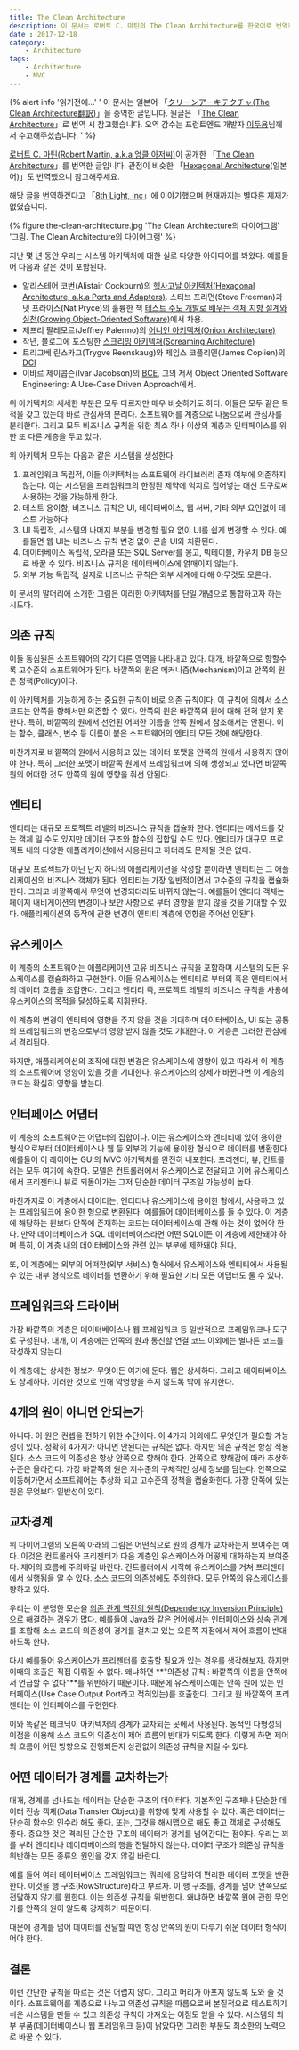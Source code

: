```yaml
---
title: The Clean Architecture
description: 이 문서는 로버트 C. 마틴의 The Clean Architecture를 한국어로 번역한 문서입니다. 그의 좋은 의도와 생각이 널리 전파되길 바랍니다
date : 2017-12-18
category:
    - Architecture
tags:
    - Architecture
    - MVC
---
```


{% alert info '읽기전에...' '
이 문서는 일본어 「[クリーンアーキテクチャ(The Clean Architecture翻訳)](https://blog.tai2.net/the_clean_architecture.html)」을 중역한 글입니다. 원글은 「[The Clean Architecture](https://8thlight.com/blog/uncle-bob/2012/08/13/the-clean-architecture.html)」로 번역 시 참고했습니다. 오역 감수는 프런트엔드 개발자 [이두용](https://github.com/DuYongLee)님께서 수고해주셨습니다.
' %}

[로버트 C. 마틴(Robert Martin, a.k.a 엉클 아저씨)](https://twitter.com/unclebobmartin)이 공개한 「[The Clean Architecture](https://8thlight.com/blog/uncle-bob/2012/08/13/the-clean-architecture.html)」를 번역한 글입니다. 관점이 비슷한 「[Hexagonal Architecture](https://blog.tai2.net/hexagonal_architexture.html)(일본어)」도 번역했으니 참고해주세요.

해당 글을 번역하겠다고 「[8th Light, inc](https://8thlight.com/)」에 이야기했으며 현재까지는 별다른 제재가 없었습니다.

{% figure the-clean-architecture.jpg 'The Clean Architecture의 다이어그램' '그림. The Clean Architecture의 다이어그램' %}

지난 몇 년 동안 우리는 시스템 아키텍처에 대한 실로 다양한 아이디어를 봐왔다. 예를들어 다음과 같은 것이 포함된다.

 * 알리스테어 코번(Alistair Cockburn)의 [헥사고날 아키텍처(Hexagonal Architecture, a.k.a Ports and Adapters)](http://alistair.cockburn.us/Hexagonal+architecture). 스티브 프리먼(Steve Freeman)과 냇 프라이스(Nat Pryce)의 훌륭한 책 [테스트 주도 개발로 배우는 객체 지향 설계와 실천(Growing Object-Oriented Software)](http://www.yes24.com/24/goods/9008455?scode=032&OzSrank=1)에서 차용.
 * 제프리 팔레모르(Jeffrey Palermo)의 [어니언 아키텍쳐(Onion Architecture)](http://jeffreypalermo.com/blog/the-onion-architecture-part-1/)
 * 작년, 블로그에 포스팅한 [스크리밍 아키텍쳐(Screaming Architecture)](https://8thlight.com/blog/uncle-bob/2011/09/30/Screaming-Architecture.html)
 * 트리그베 린스카그(Trygve Reenskaug)와 제임스 코플리엔(James Coplien)의 [DCI](https://www.amazon.com/Lean-Architecture-Agile-Software-Development/dp/0470684208/)
 * 이바르 제이콥슨(Ivar Jacobson)의 [BCE](https://www.amazon.com/Object-Oriented-Software-Engineering-Approach/dp/0201544350), 그의 저서 Object Oriented Software Engineering: A Use-Case Driven Approach에서.

위 아키텍처의 세세한 부분은 모두 다르지만 매우 비슷하기도 하다. 이들은 모두 같은 목적을 갖고 있는데 바로 관심사의 분리다. 소프트웨어를 계층으로 나눔으로써 관심사를 분리한다. 그리고 모두 비즈니스 규칙을 위한 최소 하나 이상의 계층과 인터페이스를 위한 또 다른 계층을 두고 있다.

위 아키텍처 모두는 다음과 같은 시스템을 생성한다.

  1. 프레임워크 독립적, 이들 아키텍처는 소프트웨어 라이브러리 존재 여부에 의존하지 않는다. 이는 시스템을 프레임워크의 한정된 제약에 억지로 집어넣는 대신 도구로써 사용하는 것을 가능하게 한다.
  2. 테스트 용이함, 비즈니스 규칙은 UI, 데이터베이스, 웹 서버, 기타 외부 요인없이 테스트 가능하다.
  3. UI 독립적, 시스템의 나머지 부분을 변경할 필요 없이 UI를 쉽게 변경할 수 있다. 예를들면 웹 UI는 비즈니스 규칙 변경 없이 콘솔 UI와 치환된다.
  4. 데이터베이스 독립적, 오라클 또는 SQL Server를 몽고, 빅테이블, 카우치 DB 등으로 바꿀 수 있다. 비즈니스 규칙은 데이터베이스에 얽매이지 않는다.
  5. 외부 기능 독립적, 실제로 비즈니스 규칙은 외부 세계에 대해 아무것도 모른다.

이 문서의 말머리에 소개한 그림은 이러한 아키텍처를 단일 개념으로 통합하고자 하는 시도다.

## 의존 규칙

이들 동심원은 소프트웨어의 각기 다른 영역을 나타내고 있다. 대개, 바깥쪽으로 향할수록 고수준의 소프트웨어가 된다. 바깥쪽의 원은 메커니즘(Mechanism)이고 안쪽의 원은 정책(Policy)이다.

이 아키텍처를 기능하게 하는 중요한 규칙이 바로 의존 규칙이다. 이 규칙에 의해서 소스 코드는 안쪽을 향해서만 의존할 수 있다. 안쪽의 원은 바깥쪽의 원에 대해 전혀 알지 못한다. 특히, 바깥쪽의 원에서 선언된 어떠한 이름을 안쪽 원에서 참조해서는 안된다. 이는 함수, 클래스, 변수 등 이름이 붙은 소프트웨어의 엔티티 모든 것에 해당한다.

마찬가지로 바깥쪽의 원에서 사용하고 있는 데이터 포맷을 안쪽의 원에서 사용하지 않아야 한다. 특히 그러한 포맷이 바깥쪽 원에서 프레임워크에 의해 생성되고 있다면 바깥쪽 원의 어떠한 것도 안쪽의 원에 영향을 줘선 안된다.

## 엔티티

엔티티는 대규모 프로젝트 레벨의 비즈니스 규칙을 캡슐화 한다. 엔티티는 메서드를 갖는 객체 일 수도 있지만 데이터 구조와 함수의 집합일 수도 있다. 엔티티가 대규모 프로젝트 내의 다양한 애플리케이션에서 사용된다고 하더라도 문제될 것은 없다.

대규모 프로젝트가 아닌 단지 하나의 애플리케이션을 작성할 뿐이라면 엔티티는 그 애플리케이션의 비즈니스 객체가 된다. 엔티티는 가장 일반적이면서 고수준의 규칙을 캡슐화한다. 그리고 바깥쪽에서 무엇이 변경되더라도 바뀌지 않는다. 예를들어 엔티티 객체는 페이지 내비게이션의 변경이나 보안 사항으로 부터 영향을 받지 않을 것을 기대할 수 있다. 애플리케이션의 동작에 관한 변경이 엔티티 계층에 영향을 주어선 안된다.

## 유스케이스

이 계층의 소프트웨어는 애플리케이션 고유 비즈니스 규칙을 포함하며 시스템의 모든 유스케이스를 캡슐화하고 구현한다. 이들 유스케이스는 엔티티로 부터의 혹은 엔티티에서의 데이터 흐름을 조합한다. 그리고 엔티티 즉, 프로젝트 레벨의 비즈니스 규칙을 사용해 유스케이스의 목적을 달성하도록 지휘한다.

이 계층의 변경이 엔티티에 영향을 주지 않을 것을 기대하며 데이터베이스, UI 또는 공통의 프레임워크의 변경으로부터 영향 받지 않을 것도 기대한다. 이 계층은 그러한 관심에서 격리된다.

하지만, 애플리케이션의 조작에 대한 변경은 유스케이스에 영향이 있고 따라서 이 계층의 소프트웨어에 영향이 있을 것을 기대한다. 유스케이스의 상세가 바뀐다면 이 계층의 코드는 확실히 영향을 받는다.

## 인터페이스 어댑터

이 계층의 소프트웨어는 어댑터의 집합이다. 이는 유스케이스와 엔티티에 있어 용이한 형식으로부터 데이터베이스나 웹 등 외부의 기능에 용이한 형식으로 데이터를 변환한다. 예를들어 이 레이어는 GUI의 MVC 아키텍처를 완전히 내포한다. 프리젠터, 뷰, 컨트롤러는 모두 여기에 속한다. 모델은 컨트롤러에서 유스케이스로 전달되고 이어 유스케이스에서 프리젠터나 뷰로 되돌아가는 그저 단순한 데이터 구조일 가능성이 높다.

마찬가지로 이 계층에서 데이터는, 엔티티나 유스케이스에 용이한 형에서, 사용하고 있는 프레임워크에  용이한 형으로 변환된다. 예를들어 데이터베이스를 들 수 있다. 이 계층에 해당하는 원보다 안쪽에 존재하는 코드는 데이터베이스에 관해 아는 것이 없어야 한다. 만약 데이터베이스가 SQL 데이터베이스라면 어떤 SQL이든 이 계층에 제한돼야 하며 특히, 이 계층 내의 데이터베이스와 관련 있는 부분에 제한돼야 된다.

또, 이 계층에는 외부의 어떠한(외부 서비스) 형식에서 유스케이스와 엔티티에서 사용될 수 있는 내부 형식으로 데이터를 변환하기 위해 필요한 기타 모든 어댑터도 둘 수 있다.

## 프레임워크와 드라이버

가장 바깥쪽의 계층은 데이터베이스나 웹 프레임워크 등 일반적으로 프레임워크나 도구로 구성된다. 대개, 이 계층에는 안쪽의 원과 통신할 연결 코드 이외에는 별다른 코드를 작성하지 않는다.

이 계층에는 상세한 정보가 무엇이든 여기에 둔다. 웹은 상세하다. 그리고 데이터베이스도 상세하다. 이러한 것으로 인해 악영향을 주지 않도록 밖에 유지한다.

## 4개의 원이 아니면 안되는가

아니다. 이 원은 컨셉을 전하기 위한 수단이다. 이 4가지 이외에도 무엇인가 필요할 가능성이 있다. 정확히 4가지가 아니면 안된다는 규칙은 없다. 하지만 의존 규칙은 항상 적용된다. 소스 코드의 의존성은 항상 안쪽으로 향해야 한다. 안쪽으로 향해감에 따라 추상화 수준은 올라간다. 가장 바깥쪽의 원은 저수준의 구체적인 상세 정보를 담는다. 안쪽으로 이동해가면서 소프트웨어는 추상화 되고 고수준의 정책을 캡슐화한다. 가장 안쪽에 있는 원은 무엇보다 일반성이 있다.

## 교차경계

위 다이어그램의 오른쪽 아래의 그림은 어떤식으로 원의 경계가 교차하는지 보여주는 예다. 이것은 컨트롤러와 프리젠터가 다음 계층인 유스케이스와 어떻게 대화하는지 보여준다. 제어의 흐름에 주의하길 바란다. 컨트롤러에서 시작해 유스케이스를 거쳐 프리젠터에서 실행됨을 알 수 있다. 소스 코드의 의존성에도 주의한다. 모두 안쪽의 유스케이스를 향하고 있다.

우리는 이 분명한 모순을 [의존 관계 역전의 원칙(Dependency Inversion Principle)](https://en.wikipedia.org/wiki/Dependency_inversion_principle)으로 해결하는 경우가 많다. 예를들어 Java와 같은 언어에서는 인터페이스와 상속 관계를 조합해 소스 코드의 의존성이 경계를 걸치고 있는 오른쪽 지점에서 제어 흐름이 반대하도록 한다.

다시 예를들어 유스케이스가 프리젠터를 호출할 필요가 있는 경우를 생각해보자. 하지만 이때의 호출은 직접 이뤄질 수 없다. 왜냐하면 **"의존성 규칙 : 바깥쪽의 이름을 안쪽에서 언급할 수 없다"**를 위반하기 때문이다. 때문에 유스케이스에는 안쪽 원에 있는 인터페이스(Use Case Output Port라고 적혀있는)를 호출한다. 그리고 원 바깥쪽의 프리젠터는 이 인터페이스를 구현한다.

이와 똑같은 테크닉이 아키텍처의 경계가 교차되는 곳에서 사용된다. 동적인 다형성의 이점을 이용해 소스 코드의 의존성이 제어 흐름의 반대가 되도록 한다. 이렇게 하면 제어의 흐름이 어떤 방향으로 진행되든지 상관없이 의존성 규칙을 지킬 수 있다.

## 어떤 데이터가 경계를 교차하는가

대개, 경계를 넘나드는 데이터는 단순한 구조의 데이터다. 기본적인 구조체나 단순한 데이터 전송 객체(Data Transter Object)를 취향에 맞게 사용할 수 있다. 혹은 데이터는 단순히 함수의 인수라 해도 좋다. 또는, 그것을 해시맵으로 해도 좋고 객체로 구성해도 좋다. 중요한 것은 격리된 단순한 구조의 데이터가 경계를 넘어간다는 점이다. 우리는 꾀를 부려 엔티티나 데이터베이스의 행을 전달하지 않는다. 데이터 구조가 의존성 규칙을 위반하는 모든 종류의 원인을 갖지 않길 바란다.

예를 들어 여러 데이터베이스 프레임워크는 쿼리에 응답하여 편리한 데이터 포맷을 반환한다. 이것을 행 구조(RowStructure)라고 부르자. 이 행 구조를, 경계를 넘어 안쪽으로 전달하지 않기를 원한다. 이는 의존성 규칙을 위반한다. 왜냐하면 바깥쪽 원에 관한 무언가를 안쪽의 원이 알도록 강제하기 때문이다.

때문에 경계를 넘어 데이터를 전달할 때엔 항상 안쪽의 원이 다루기 쉬운 데이터 형식이어야 한다.

## 결론

이런 간단한 규칙을 따르는 것은 어렵지 않다. 그리고 머리가 아프지 않도록 도와 줄 것이다. 소프트웨어를 계층으로 나누고 의존성 규칙을 따름으로써 본질적으로 테스트하기 쉬운 시스템을 만들 수 있고 의존성 규칙이 가져오는 이점도 얻을 수 있다. 시스템의 외부 부품(데이터베이스나 웹 프레임워크 등)이 낡았다면 그러한 부분도 최소한의 노력으로 바꿀 수 있다.
